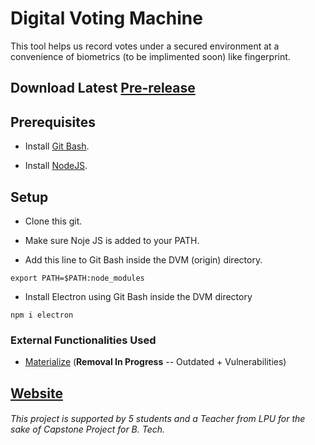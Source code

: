 # Digital Voting Machine

This tool helps us record votes under a secured environment at a convenience of biometrics (to be implimented soon) like fingerprint.


## Download Latest [Pre-release](https://github.com/dark-N00B/DVM/releases)

## Prerequisites
- Install [Git Bash](https://git-scm.com/downloads).

- Install [NodeJS](https://nodejs.org/en/download/).

## Setup
- Clone this git.

- Make sure Noje JS is added to your PATH.

- Add this line to Git Bash inside the DVM (origin) directory.
```
export PATH=$PATH:node_modules
```

- Install Electron using Git Bash inside the DVM directory 
```
npm i electron
```

### External Functionalities Used
- [Materialize](https://materializecss.com/) (<b>Removal In Progress</b> -- Outdated + Vulnerabilities)

## [Website](https://dark-n00b.github.io/DVM/)

###### <i>This project is supported by 5 students and a Teacher from LPU for the sake of Capstone Project for B. Tech.</i>
